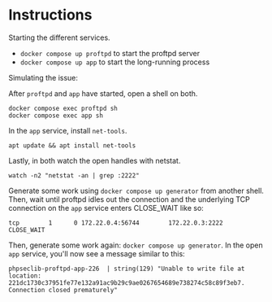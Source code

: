 # Instructions

Starting the different services.

- `docker compose up proftpd` to start the proftpd server
- `docker compose up app` to start the long-running process

Simulating the issue:

After `proftpd` and `app` have started, open a shell on both.

```
docker compose exec proftpd sh
docker compose exec app sh
```

In the `app` service, install `net-tools`.

```
apt update && apt install net-tools
```

Lastly, in both watch the open handles with netstat.

```
watch -n2 "netstat -an | grep :2222"
```

Generate some work using `docker compose up generator` from another shell. Then, wait until proftpd idles out the 
connection and the underlying TCP connection on the `app` service enters CLOSE_WAIT like so:

```
tcp        1      0 172.22.0.4:56744        172.22.0.3:2222         CLOSE_WAIT
```

Then, generate some work again: `docker compose up generator`. In the open `app` service, you'll now see a message 
similar to this:

```
phpseclib-proftpd-app-226  | string(129) "Unable to write file at location: 221dc1730c37951fe77e132a91ac9b29c9ae0267654689e738274c58c89f3eb7. Connection closed prematurely"
```

